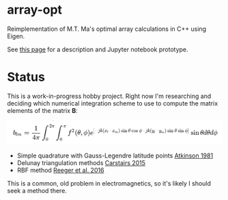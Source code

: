# array-opt
Reimplementation of M.T. Ma's optimal array calculations in C++ using Eigen.

See [this page](https://danzimmerman.com/code/directivity/) for a description and Jupyter notebook prototype.

# Status

This is a work-in-progress hobby project. Right now I'm researching and deciding which numerical integration scheme to use to compute the matrix elements of the matrix **B**:

![matrix element integral equation](./doc/img/B_matrix_el.png)

 * Simple quadrature with Gauss-Legendre latitude points [Atkinson 1981](http://homepage.divms.uiowa.edu/~atkinson/papers/SphereQuad1982.pdf)
 * Delunay triangulation methods [Carstairs 2015](https://scholarworks.gsu.edu/cgi/viewcontent.cgi?article=1158&context=math_theses)
 * RBF method [Reeger et al. 2016](https://royalsocietypublishing.org/doi/pdf/10.1098/rspa.2016.0401)

This is a common, old problem in electromagnetics, so it's likely I should seek a method there.

